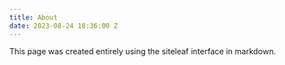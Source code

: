 ```yaml
---
title: About
date: 2023-08-24 18:36:00 Z
---
```


This page was created entirely using the siteleaf interface in markdown.
